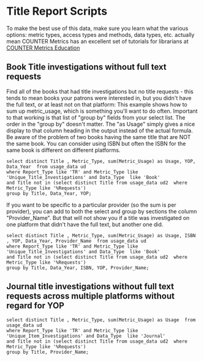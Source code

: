 # Title Report Scripts

To make the best use of this data, make sure you learn what the various options: metric types, access types and methods, data types, etc. actually mean
COUNTER Metrics has an excellent set of tutorials for librarians at [COUNTER Metrics Education](https://www.countermetrics.org/education/)

## Book Title investigations without full text requests

Find all of the books that had title investigations but no title requests - this tends to mean books your patrons were interested in, but you didn't have the full text, or at least not on that platform:
This example shows how to sum up metric_usage, which is something you'll want to do often. Important to that working is that list of "group by" fields from your select list. The order in the "group by" doesn't matter.
The "as Usage" simply gives a nice display to that column heading in the output instead of the actual formula. 
Be aware of the problem of two books having the same title that are NOT the same book. You can consider using ISBN but often the ISBN for the same book is different on different platforms.

```
select distinct Title , Metric_Type, sum(Metric_Usage) as Usage, YOP, Data_Year  from usage_data ud  
where Report_Type like 'TR' and Metric_Type like 'Unique_Title_Investigations' and Data_Type  like 'Book'
and Title not in (select distinct Title from usage_data ud2  where Metric_Type like '%Requests')
group by Title, Data_Year, YOP;
```

If you want to be specific to a particular provider (so the sum is per provider), you can add to both the select and group by sections the column "Provider_Name". 
But that will not show you if a title was investigated on one platform that didn't have the full text, but another one did.

```
select distinct Title , Metric_Type, sum(Metric_Usage) as Usage, ISBN , YOP, Data_Year, Provider_Name  from usage_data ud  
where Report_Type like 'TR' and Metric_Type like 'Unique_Title_Investigations' and Data_Type  like 'Book'
and Title not in (select distinct Title from usage_data ud2  where Metric_Type like '%Requests')
group by Title, Data_Year, ISBN, YOP, Provider_Name;
```

## Journal title investigations without full text requests across multiple platforms without regard for YOP

```
select distinct Title , Metric_Type, sum(Metric_Usage) as Usage  from usage_data ud  
where Report_Type like 'TR' and Metric_Type like 'Unique_Item_Investigations' and Data_Type  like 'Journal'
and Title not in (select distinct Title from usage_data ud2  where Metric_Type like '%Requests')
group by Title, Provider_Name;
```
